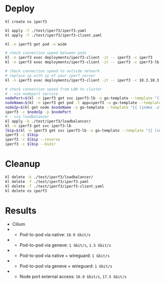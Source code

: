 
# Deploy

```bash
kl create ns iperf3

kl apply -f ./test/iperf3/iperf3.yaml
kl apply -f ./test/iperf3/iperf3-client.yaml

kl -n iperf3 get pod -o wide

# check connection speed between pods
kl -n iperf3 exec deployments/iperf3-client -it -- iperf3 -c iperf3
kl -n iperf3 exec deployments/iperf3-client -it -- iperf3 -c iperf3-lb

# check connection speed to outside network
# replace ip with ip of your iperf server
kl -n iperf3 exec deployments/iperf3-client -it -- iperf3 -c 10.3.10.3

# check connection speed from LAN to cluster
# - via nodeport service
nodePort=$(kl -n iperf3 get svc iperf3-lb -o go-template --template "{{ (index .spec.ports 0).nodePort}}")
nodeName=$(kl -n iperf3 get pod -l app=iperf3 -o go-template --template "{{ (index .items 0).spec.nodeName}}")
nodeIp=$(kl get node $nodeName -o go-template --template "{{ (index .status.addresses 0).address}}")
iperf3 -c $nodeIp -p $nodePort
# - via loadbalancer
kl apply -k ./test/iperf3/loadbalancer/
kl -n iperf3 get svc iperf3-lb
lbip=$(kl -n iperf3 get svc iperf3-lb -o go-template --template "{{ (index .status.loadBalancer.ingress 0).ip}}")
iperf3 -c $lbip
iperf3 -c $lbip --reverse
iperf3 -c $lbip --bidir
```

# Cleanup

```bash
kl delete -k ./test/iperf3/loadbalancer/
kl delete -f ./test/iperf3/iperf3.yaml
kl delete -f ./test/iperf3/iperf3-client.yaml
kl delete ns iperf3
```

# Results

- Cilium
- - Pod-to-pod via native: `18.9 Gbit/s`
- - Pod-to-pod via geneve: `1 Gbit/s`, `1.5 Gbit/s`
- - Pod-to-pod via native + wireguard: `1 Gbit/s`
- - Pod-to-pod via geneve + wireguard: `1 Gbit/s`
- - Node port external access: `16.9 Gbit/s`, `17.5 Gbit/s`

